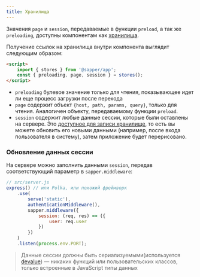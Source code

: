 ```yaml
---
title: Хранилища
---
```


Значения `page` и `session`, передаваемые в функции `preload`, а так же `preloading`, доступны компонентам как [хранилища](https://ru.svelte.dev/tutorial/writable-stores).

Получение ссылок на хранилища внутри компонента выглядит следующим образом:

```html
<script>
	import { stores } from '@sapper/app';
	const { preloading, page, session } = stores();
</script>
```

* `preloading` булевое значение только для чтения, показывающее идет ли еще процесс загрузки после перехода
* `page` содержит объект `{host, path, params, query}`, только для чтения. Аналогичен объекту, передаваемому функции `preload`.
* `session` содержит любые данные сессии, которые были оставлены на сервере. Это [доступное для записи хранилище](https://ru.svelte.dev/tutorial/writable-stores), то есть вы можете обновить его новыми данными (например, после входа пользователя в систему), затем приложение будет перерисовано.


### Обновление данных сессии

На сервере можно заполнить данными `session`, передав соответствующий параметр в `sapper.middleware`:

```js
// src/server.js
express() // или Polka, или похожий фреймворк
	.use(
		serve('static'),
		authenticationMiddleware(),
		sapper.middleware({
			session: (req, res) => ({
				user: req.user
			})
		})
	)
	.listen(process.env.PORT);
```

> Данные сессии должны быть сериализуемыми(используется [devalue](https://github.com/Rich-Harris/devalue)) — никаких функций или пользовательских классов, только встроенные в JavaScript типы данных